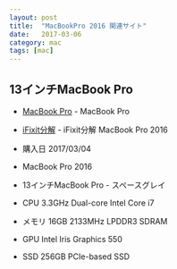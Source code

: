 ```yaml
---
layout: post
title:  "MacBookPro 2016 関連サイト"
date:   2017-03-06
category: mac
tags: [mac]
---
```


## 13インチMacBook Pro

- [MacBook Pro](http://www.apple.com/jp/shop/buy-mac/macbook-pro) - MacBook Pro

- [iFixit分解](http://gigazine.net/news/20161117-macbook-pro-touch-bar-teardown/) - iFixit分解 MacBook Pro 2016 

* 購入日 2017/03/04

*  MacBook Pro 2016
*    13インチMacBook Pro - スペースグレイ
*    CPU        3.3GHz     Dual-core Intel Core i7
*    メモリ     16GB       2133MHz LPDDR3 SDRAM
*    GPU        Intel Iris Graphics 550
*    SSD        256GB PCIe-based SSD

